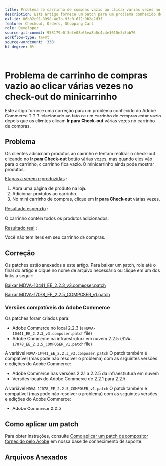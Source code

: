 ```yaml
---
title: Problema de carrinho de compras vazio ao clicar várias vezes no check-out do minicarrinho
description: Este artigo fornece um patch para um problema conhecido do Adobe Commerce 2.2.3 relacionado ao fato de um carrinho de compras estar vazio depois que os clientes clicam em **Ir para check-out** várias vezes no minicarrinho de compras.
exl-id: 06b82c91-8998-4e7b-9fc0-671c9b2a2d3f
feature: Checkout, Orders, Shopping Cart
role: Developer
source-git-commit: 958179e0f3efe08e65ea8b0c4c4e1015e3c5bb76
workflow-type: tm+mt
source-wordcount: '330'
ht-degree: 0%

---
```


# Problema de carrinho de compras vazio ao clicar várias vezes no check-out do minicarrinho

Este artigo fornece uma correção para um problema conhecido do Adobe Commerce 2.2.3 relacionado ao fato de um carrinho de compras estar vazio depois que os clientes clicam **Ir para Check-out** várias vezes no carrinho de compras.

## Problema

Os clientes adicionam produtos ao carrinho e tentam realizar o check-out clicando no **Ir para Check-out** botão várias vezes, mas quando eles vão para o carrinho, o carrinho fica vazio. O minicarrinho ainda pode mostrar produtos.

<u>Etapas a serem reproduzidas</u> :

1. Abra uma página de produto na loja.
1. Adicionar produtos ao carrinho.
1. No mini carrinho de compras, clique em **Ir para Check-out** várias vezes.

<u>Resultado esperado</u> :

O carrinho contém todos os produtos adicionados.

<u>Resultado real</u> :

Você não tem itens em seu carrinho de compras.

## Correção

Os patches estão anexados a este artigo. Para baixar um patch, role até o final do artigo e clique no nome de arquivo necessário ou clique em um dos links a seguir:

[Baixar MDVA-10441\_EE\_2.2.3\_v3.composer.patch](assets/MDVA-10441_EE_2.2.3_v3.composer.patch.zip)

[Baixar MDVA-17078\_EE\_2.2.5\_COMPOSER\_v1.patch](assets/MDVA-17078_EE_2.2.5_COMPOSER_v1.patch.zip)

### Versões compatíveis do Adobe Commerce

Os patches foram criados para:

* Adobe Commerce no local 2.2.3 (a `MDVA-10441_EE_2.2.3_v3.composer.patch` file)
* Adobe Commerce na infraestrutura em nuvem 2.2.5 (`MDVA-17078_EE_2.2.5_COMPOSER_v1.patch` file)

A variável `MDVA-10441_EE_2.2.3_v3.composer.patch` O patch também é compatível (mas pode não resolver o problema) com as seguintes versões e edições do Adobe Commerce:

* Adobe Commerce nas versões 2.2.1 a 2.2.5 da infraestrutura em nuvem
* Versões locais do Adobe Commerce de 2.2.1 para 2.2.5

A variável `MDVA-17078_EE_2.2.5_COMPOSER_v1.patch` O patch também é compatível (mas pode não resolver o problema) com as seguintes versões e edições do Adobe Commerce:

* Adobe Commerce 2.2.5

## Como aplicar um patch

Para obter instruções, consulte [Como aplicar um patch de compositor fornecido pelo Adobe](/help/how-to/general/how-to-apply-a-composer-patch-provided-by-magento.md) em nossa base de conhecimento de suporte.

## Arquivos Anexados
